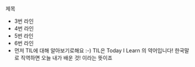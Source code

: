 제목

- 3번 라인
- 4번 라인
- 5번 라인
- 6번 라인
- 먼저 TIL에 대해 알아보기로해요 :-) TIL은 Today I Learn 의 약어입니다! 한국말로 직역하면 오늘 내가 배운 것! 이라는 뜻이죠 
